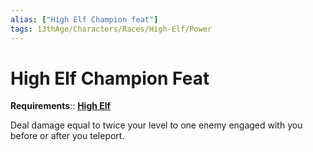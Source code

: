 ```yaml
---
alias: ["High Elf Champion feat"]
tags: 13thAge/Characters/Races/High-Elf/Power
---
```

# High Elf Champion Feat

__Requirements__:: __[High Elf](../High-Elf.md)__

Deal damage equal to twice your level to one enemy engaged with you before or after you teleport.